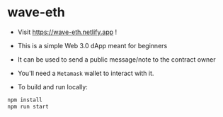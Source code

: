 # wave-eth

- Visit https://wave-eth.netlify.app !
- This is a simple Web 3.0 dApp meant for beginners
- It can be used to send a public message/note to the contract owner
- You'll need a `Metamask` wallet to interact with it.

- To build and run locally:
```bash
npm install
npm run start
```
